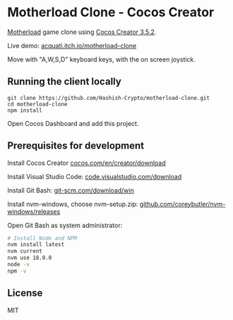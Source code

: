 # Motherload Clone - Cocos Creator

[Motherload](https://www.miniclip.com/games/motherload/en/) game clone using
[Cocos Creator 3.5.2](https://www.cocos.com/en/creator).

Live demo: [acquati.itch.io/motherload-clone](https://acquati.itch.io/motherload-clone)

Move with "A,W,S,D" keyboard keys, with the on screen joystick.

## Running the client locally

```
git clone https://github.com/Hashish-Crypto/motherload-clone.git
cd motherload-clone
npm install
```

Open Cocos Dashboard and add this project.

## Prerequisites for development

Install Cocos Creator [cocos.com/en/creator/download](https://www.cocos.com/en/creator/download)

Install Visual Studio Code: [code.visualstudio.com/download](https://code.visualstudio.com/download)

Install Git Bash: [git-scm.com/download/win](https://git-scm.com/download/win)

Install nvm-windows, choose nvm-setup.zip:
[github.com/coreybutler/nvm-windows/releases](https://github.com/coreybutler/nvm-windows/releases)

Open Git Bash as system administrator:

```bash
# Install Node and NPM
nvm install latest
nvm current
nvm use 18.0.0
node -v
npm -v
```

## License

MIT
